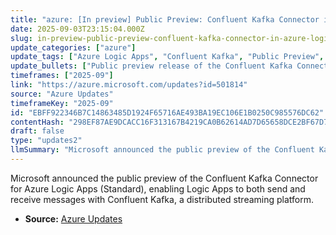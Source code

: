 ```yaml
---
title: "azure: [In preview] Public Preview: Confluent Kafka Connector in Azure Logic Apps (Standard)"
date: 2025-09-03T23:15:04.000Z
slug: in-preview-public-preview-confluent-kafka-connector-in-azure-logic-apps-standard
update_categories: ["azure"]
update_tags: ["Azure Logic Apps", "Confluent Kafka", "Public Preview", "Connector", "Integration", "Streaming"]
update_bullets: ["Public preview release of the Confluent Kafka Connector for Azure Logic Apps (Standard).", "Supports bi-directional messaging: Logic Apps can send messages to and receive messages from Confluent Kafka.", "Integrates event-driven workflows in Logic Apps with Confluent Kafka streaming data.", "Targets the Logic Apps (Standard) runtime for in-app connector usage."]
timeframes: ["2025-09"]
link: "https://azure.microsoft.com/updates?id=501814"
source: "Azure Updates"
timeframeKey: "2025-09"
id: "EBFF922346B7C14863485D1924F65716AE493BA19EC106E1B0250C985576DC62"
contentHash: "298EF87AE9DCACC16F313167B4219CA0B62614AD7D65658DCE2BF67D75FC3F4F"
draft: false
type: "updates2"
llmSummary: "Microsoft announced the public preview of the Confluent Kafka Connector for Azure Logic Apps (Standard), enabling Logic Apps to both send and receive messages with Confluent Kafka, a distributed streaming platform."
---
```


Microsoft announced the public preview of the Confluent Kafka Connector for Azure Logic Apps (Standard), enabling Logic Apps to both send and receive messages with Confluent Kafka, a distributed streaming platform.

- **Source:** [Azure Updates](https://azure.microsoft.com/updates?id=501814)
